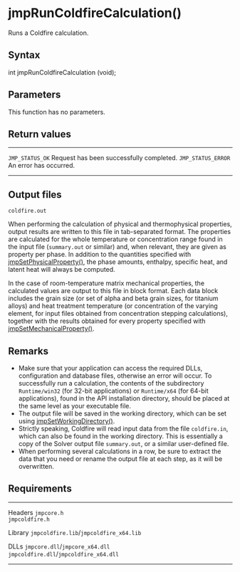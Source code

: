 jmpRunColdfireCalculation()
===========================

Runs a Coldfire calculation.

Syntax
------

int jmpRunColdfireCalculation (void);

Parameters
----------

This function has no parameters.

Return values
-------------

  -------------------- ------------------------------------------
  `JMP_STATUS_OK`      Request has been successfully completed.
  `JMP_STATUS_ERROR`   An error has occurred.
  -------------------- ------------------------------------------

Output files
------------

`coldfire.out`

When performing the calculation of physical and thermophysical
properties, output results are written to this file in tab-separated
format. The properties are calculated for the whole temperature or
concentration range found in the input file (`summary.out` or similar)
and, when relevant, they are given as property per phase. In addition to
the quantities specified with
[jmpSetPhysicalProperty()](jmpSetPhysicalProperty.htm), the phase
amounts, enthalpy, specific heat, and latent heat will always be
computed.

In the case of room-temperature matrix mechanical properties, the
calculated values are output to this file in block format. Each data
block includes the grain size (or set of alpha and beta grain sizes, for
titanium alloys) and heat treatment temperature (or concentration of the
varying element, for input files obtained from concentration stepping
calculations), together with the results obtained for every property
specified with
[jmpSetMechanicalProperty()](jmpSetMechanicalProperty.htm).

Remarks
-------

-   Make sure that your application can access the required DLLs,
    configuration and database files, otherwise an error will occur. To
    successfully run a calculation, the contents of the subdirectory
    `Runtime/win32` (for 32-bit applications) or `Runtime/x64` (for
    64-bit applications), found in the API installation directory,
    should be placed at the same level as your executable file.
-   The output file will be saved in the working directory, which can be
    set using [jmpSetWorkingDirectory()](jmpSetWorkingDirectory.htm).
-   Strictly speaking, Coldfire will read input data from the file
    `coldfire.in`, which can also be found in the working directory.
    This is essentially a copy of the Solver output file `summary.out`,
    or a similar user-defined file.
-   When performing several calculations in a row, be sure to extract
    the data that you need or rename the output file at each step, as it
    will be overwritten.

Requirements
------------

  --------- -----------------------------------------
  Headers   `jmpcore.h`\
            `jmpcoldfire.h`

  Library   `jmpcoldfire.lib`/`jmpcoldfire_x64.lib`

  DLLs      `jmpcore.dll`/`jmpcore_x64.dll`\
            `jmpcoldfire.dll`/`jmpcoldfire_x64.dll`
  --------- -----------------------------------------


